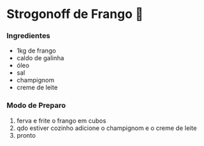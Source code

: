 # Strogonoff de Frango :chicken:

### Ingredientes

- 1kg de frango
- caldo de galinha
- óleo
- sal
- champignom
- creme de leite



### Modo de Preparo

1. ferva e frite o frango em cubos
2. qdo estiver cozinho adicione o champignom e o creme de leite
3. pronto

